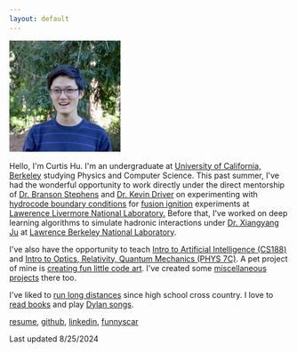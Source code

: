 ```yaml
---
layout: default
---
```



<!-- This will be the go blurb for your bio -->

<img src="assets/img/profile.jpeg" alt="drawing" width="200"/>

<!-- Current position and things happening in my life -->

Hello, I'm Curtis Hu. I'm an undergraduate at <a href="https://www.berkeley.edu/">University of California, Berkeley</a> studying Physics and Computer Science. This past summer, I've had the wonderful opportunity to work directly under the direct mentorship of <a href="https://www.linkedin.com/in/branson-stephens-19b75855/">Dr. Branson Stephens</a> and <a href="http://militzer.berkeley.edu/~driver/">Dr. Kevin Driver</a> on experimenting with <a href="https://bucket.funnyscar.com/work/publications/llnl-poster-2024.pdf">hydrocode boundary conditions</a> for <a href="https://www.energy.gov/articles/doe-national-laboratory-makes-history-achieving-fusion-ignition">fusion ignition</a> experiments at <a href="https://www.llnl.gov/">Lawerence Livermore National Laboratory.</a> Before that, I've worked on deep learning algorithms to simulate hadronic interactions under <a href="https://xju2.github.io/students/">Dr. Xiangyang Ju</a> at <a href="https://www.physics.lbl.gov/">Lawrence Berkeley National Laboratory</a>. 

<!-- Show off some work -->

<!-- Teaching -->
<!-- Who I worked with, big names preferably -->

I've also have the opportunity to teach <a href="https://inst.eecs.berkeley.edu/~cs188/su24/staff/">Intro to Artificial Intelligence (CS188)</a> and <a href="">Intro to Optics, Relativity, Quantum Mechanics (PHYS 7C)</a>.
A pet project of mine is <a href="https://funnyscar.com/">creating fun little code art</a>. I've created some <a href="https://funnyscar.com/projects">miscellaneous projects</a> there too.


<!-- Hobbies, show that you're human and easy to get along and that they should reach out -->
I've liked to <a href="https://www.athlinks.com/athletes/540536124/">run long distances</a> since high school cross country. I love to <a href="https://www.goodreads.com/curtisjhu
">read books</a> and play <a href="https://instagram.com/curtisjhu">Dylan songs</a>.

<a href="https://bucket.funnyscar.com/resumes/resume-sept-2024.pdf">resume</a>,
<a href="https://github.com/curtisjhu">github</a>,
<a href="https://linkedin.com/in/curtisjhu">linkedin</a>,
<a href="https://funnyscar.com">funnyscar</a>

Last updated 8/25/2024